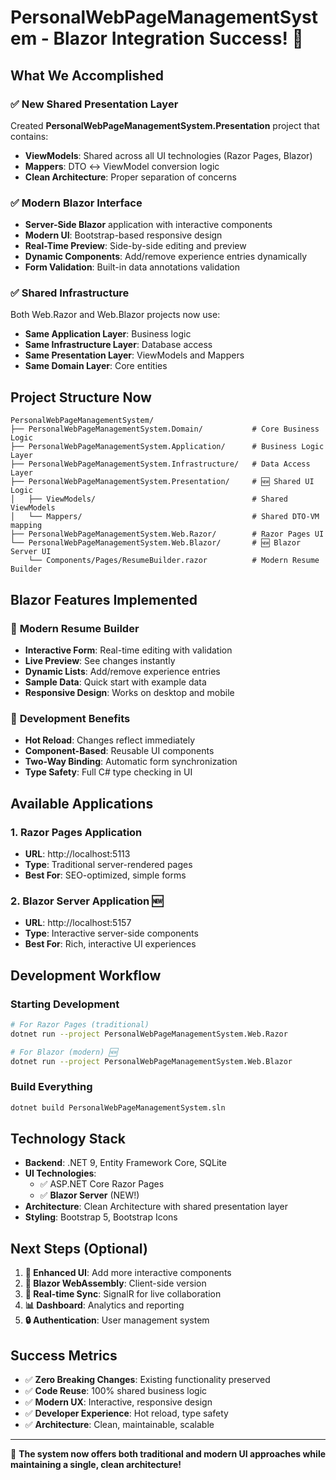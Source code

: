 # PersonalWebPageManagementSystem - Blazor Integration Success! 🎉

## What We Accomplished

### ✅ **New Shared Presentation Layer**
Created **PersonalWebPageManagementSystem.Presentation** project that contains:
- **ViewModels**: Shared across all UI technologies (Razor Pages, Blazor)
- **Mappers**: DTO ↔ ViewModel conversion logic
- **Clean Architecture**: Proper separation of concerns

### ✅ **Modern Blazor Interface**
- **Server-Side Blazor** application with interactive components
- **Modern UI**: Bootstrap-based responsive design
- **Real-Time Preview**: Side-by-side editing and preview
- **Dynamic Components**: Add/remove experience entries dynamically
- **Form Validation**: Built-in data annotations validation

### ✅ **Shared Infrastructure**
Both Web.Razor and Web.Blazor projects now use:
- **Same Application Layer**: Business logic
- **Same Infrastructure Layer**: Database access
- **Same Presentation Layer**: ViewModels and Mappers
- **Same Domain Layer**: Core entities

## Project Structure Now

```
PersonalWebPageManagementSystem/
├── PersonalWebPageManagementSystem.Domain/           # Core Business Logic
├── PersonalWebPageManagementSystem.Application/      # Business Logic Layer
├── PersonalWebPageManagementSystem.Infrastructure/   # Data Access Layer
├── PersonalWebPageManagementSystem.Presentation/     # 🆕 Shared UI Logic
│   ├── ViewModels/                                   # Shared ViewModels
│   └── Mappers/                                      # Shared DTO-VM mapping
├── PersonalWebPageManagementSystem.Web.Razor/        # Razor Pages UI
└── PersonalWebPageManagementSystem.Web.Blazor/       # 🆕 Blazor Server UI
    └── Components/Pages/ResumeBuilder.razor          # Modern Resume Builder
```

## Blazor Features Implemented

### 🎨 **Modern Resume Builder**
- **Interactive Form**: Real-time editing with validation
- **Live Preview**: See changes instantly
- **Dynamic Lists**: Add/remove experience entries
- **Sample Data**: Quick start with example data
- **Responsive Design**: Works on desktop and mobile

### 🚀 **Development Benefits**
- **Hot Reload**: Changes reflect immediately
- **Component-Based**: Reusable UI components
- **Two-Way Binding**: Automatic form synchronization
- **Type Safety**: Full C# type checking in UI

## Available Applications

### 1. **Razor Pages Application** 
- **URL**: http://localhost:5113
- **Type**: Traditional server-rendered pages
- **Best For**: SEO-optimized, simple forms

### 2. **Blazor Server Application** 🆕
- **URL**: http://localhost:5157  
- **Type**: Interactive server-side components
- **Best For**: Rich, interactive UI experiences

## Development Workflow

### Starting Development
```bash
# For Razor Pages (traditional)
dotnet run --project PersonalWebPageManagementSystem.Web.Razor

# For Blazor (modern) 🆕
dotnet run --project PersonalWebPageManagementSystem.Web.Blazor
```

### Build Everything
```bash
dotnet build PersonalWebPageManagementSystem.sln
```

## Technology Stack

- **Backend**: .NET 9, Entity Framework Core, SQLite
- **UI Technologies**: 
  - ✅ ASP.NET Core Razor Pages
  - ✅ **Blazor Server** (NEW!)
- **Architecture**: Clean Architecture with shared presentation layer
- **Styling**: Bootstrap 5, Bootstrap Icons

## Next Steps (Optional)

1. **🎨 Enhanced UI**: Add more interactive components
2. **📱 Blazor WebAssembly**: Client-side version
3. **🔄 Real-time Sync**: SignalR for live collaboration
4. **📊 Dashboard**: Analytics and reporting
5. **🔒 Authentication**: User management system

## Success Metrics

- ✅ **Zero Breaking Changes**: Existing functionality preserved
- ✅ **Code Reuse**: 100% shared business logic
- ✅ **Modern UX**: Interactive, responsive design
- ✅ **Developer Experience**: Hot reload, type safety
- ✅ **Architecture**: Clean, maintainable, scalable

---

🎯 **The system now offers both traditional and modern UI approaches while maintaining a single, clean architecture!**
